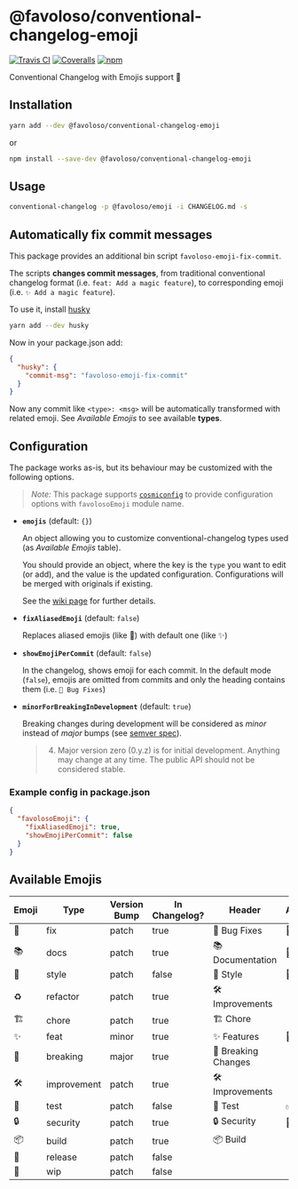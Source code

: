 # @favoloso/conventional-changelog-emoji

[![Travis CI](https://img.shields.io/travis/com/favoloso/conventional-changelog-emoji.svg)](https://travis-ci.com/favoloso/conventional-changelog-emoji)
[![Coveralls](https://img.shields.io/coveralls/github/favoloso/conventional-changelog-emoji/master.svg)](https://coveralls.io/github/favoloso/conventional-changelog-emoji)
[![npm](https://img.shields.io/npm/v/@favoloso/conventional-changelog-emoji.svg)](https://www.npmjs.com/package/@favoloso/conventional-changelog-emoji)

Conventional Changelog with Emojis support 🎉

## Installation

```sh
yarn add --dev @favoloso/conventional-changelog-emoji
```

or

```sh
npm install --save-dev @favoloso/conventional-changelog-emoji
```

## Usage

```sh
conventional-changelog -p @favoloso/emoji -i CHANGELOG.md -s
```

## Automatically fix commit messages

This package provides an additional bin script `favoloso-emoji-fix-commit`.

The scripts **changes commit messages**, from traditional conventional changelog
format (i.e. `feat: Add a magic feature`), to corresponding emoji (i.e. `✨ Add a magic feature`).

To use it, install [husky](https://github.com/typicode/husky)

```sh
yarn add --dev husky
```

Now in your package.json add:

```json
{
  "husky": {
    "commit-msg": "favoloso-emoji-fix-commit"
  }
}
```

Now any commit like `<type>: <msg>` will be automatically transformed with related
emoji. See _Available Emojis_ to see available **types**.

## Configuration

The package works as-is, but its behaviour may be customized with the following options.

> _Note:_ This package supports [`cosmiconfig`](https://github.com/davidtheclark/cosmiconfig#readme) to provide configuration options with `favolosoEmoji` module name.

- **`emojis`** (default: `{}`)

  An object allowing you to customize conventional-changelog types used (as _Available Emojis_ table).

  You should provide an object, where the key is the `type` you want to edit (or add), and the value is the
  updated configuration. Configurations will be merged with originals if existing.

  See the [wiki page](https://github.com/favoloso/conventional-changelog-emoji/wiki/Custom-Emojis) for further details.

- **`fixAliasedEmoji`** (default: `false`)

  Replaces aliased emojis (like 🌠) with default one (like ✨)

- **`showEmojiPerCommit`** (default: `false`)

  In the changelog, shows emoji for each commit. In the default mode (`false`), emojis are omitted from commits and only the heading contains them (i.e. `🐛 Bug Fixes`)

- **`minorForBreakingInDevelopment`** (default: `true`)

  Breaking changes during development will be considered as _minor_ instead of _major_ bumps (see [semver spec](https://semver.org/#spec-item-4)).

  > 4.  Major version zero (0.y.z) is for initial development. Anything may change at any time. The public API should not be considered stable.

### Example config in package.json

```json
{
  "favolosoEmoji": {
    "fixAliasedEmoji": true,
    "showEmojiPerCommit": false
  }
}
```

## Available Emojis

| Emoji | Type        | Version Bump | In Changelog? | Header              | Aliases  |
| ----- | ----------- | ------------ | ------------- | ------------------- | -------- |
| 🐛    | fix         | patch        | true          | 🐛 Bug Fixes        | 🐞       |
| 📚    | docs        | patch        | true          | 📚 Documentation    | 📖       |
| 🎨    | style       | patch        | false         | 🎨 Style            | 💄       |
| ♻️    | refactor    | patch        | true          | 🛠 Improvements      |
| 🏗     | chore       | patch        | true          | 🏗 Chore             |
| ✨    | feat        | minor        | true          | ✨ Features         | 🌟,🌠,💫 |
| 🚨    | breaking    | major        | true          | 🚨 Breaking Changes |
| 🛠     | improvement | patch        | true          | 🛠 Improvements      |
| 🚦    | test        | patch        | false         | 🚦 Test             | ✅       |
| 🔒    | security    | patch        | true          | 🔒 Security         | 🔑       |
| 📦    | build       | patch        | true          | 📦 Build            |
| 🔖    | release     | patch        | false         |                     |
| 🚧    | wip         | patch        | false         |                     |
